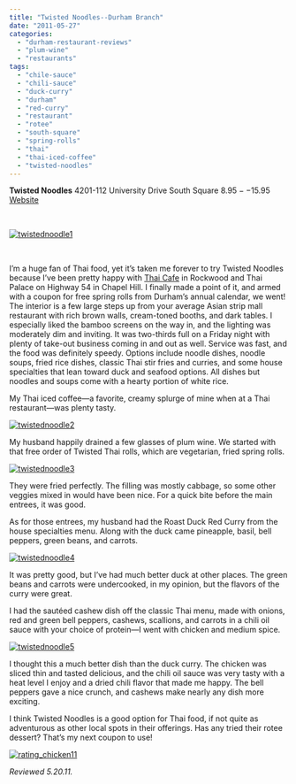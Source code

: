 ```yaml
---
title: "Twisted Noodles--Durham Branch"
date: "2011-05-27"
categories: 
  - "durham-restaurant-reviews"
  - "plum-wine"
  - "restaurants"
tags: 
  - "chile-sauce"
  - "chili-sauce"
  - "duck-curry"
  - "durham"
  - "red-curry"
  - "restaurant"
  - "rotee"
  - "south-square"
  - "spring-rolls"
  - "thai"
  - "thai-iced-coffee"
  - "twisted-noodles"
---
```


**Twisted Noodles** 4201-112 University Drive South Square $8.95--$15.95 [Website](http://www.twistednoodles.com/index.html)

 

[![](http://s3.amazonaws.com/thegourmez-wpmedia/2011/05/twistednoodle1.jpg "twistednoodle1")](http://s3.amazonaws.com/thegourmez-wpmedia/2011/05/twistednoodle1.jpg)

 

I’m a huge fan of Thai food, yet it’s taken me forever to try Twisted Noodles because I’ve been pretty happy with [Thai Cafe](http://carpedurham.com/2009/12/24/thai-cafe/) in Rockwood and Thai Palace on Highway 54 in Chapel Hill. I finally made a point of it, and armed with a coupon for free spring rolls from Durham’s annual calendar, we went! The interior is a few large steps up from your average Asian strip mall restaurant with rich brown walls, cream-toned booths, and dark tables. I especially liked the bamboo screens on the way in, and the lighting was moderately dim and inviting. It was two-thirds full on a Friday night with plenty of take-out business coming in and out as well. Service was fast, and the food was definitely speedy. Options include noodle dishes, noodle soups, fried rice dishes, classic Thai stir fries and curries, and some house specialties that lean toward duck and seafood options. All dishes but noodles and soups come with a hearty portion of white rice.

My Thai iced coffee—a favorite, creamy splurge of mine when at a Thai restaurant—was plenty tasty.

[![](http://s3.amazonaws.com/thegourmez-wpmedia/2011/05/twistednoodle2.jpg "twistednoodle2")](http://s3.amazonaws.com/thegourmez-wpmedia/2011/05/twistednoodle2.jpg)

My husband happily drained a few glasses of plum wine. We started with that free order of Twisted Thai rolls, which are vegetarian, fried spring rolls.

[![](http://s3.amazonaws.com/thegourmez-wpmedia/2011/05/twistednoodle3.jpg "twistednoodle3")](http://s3.amazonaws.com/thegourmez-wpmedia/2011/05/twistednoodle3.jpg)

They were fried perfectly. The filling was mostly cabbage, so some other veggies mixed in would have been nice. For a quick bite before the main entrees, it was good.

As for those entrees, my husband had the Roast Duck Red Curry from the house specialties menu. Along with the duck came pineapple, basil, bell peppers, green beans, and carrots.

[![](http://s3.amazonaws.com/thegourmez-wpmedia/2011/05/twistednoodle4.jpg "twistednoodle4")](http://s3.amazonaws.com/thegourmez-wpmedia/2011/05/twistednoodle4.jpg)

It was pretty good, but I’ve had much better duck at other places. The green beans and carrots were undercooked, in my opinion, but the flavors of the curry were great.

I had the sautéed cashew dish off the classic Thai menu, made with onions, red and green bell peppers, cashews, scallions, and carrots in a chili oil sauce with your choice of protein—I went with chicken and medium spice.

[![](http://s3.amazonaws.com/thegourmez-wpmedia/2011/05/twistednoodle5.jpg "twistednoodle5")](http://s3.amazonaws.com/thegourmez-wpmedia/2011/05/twistednoodle5.jpg)

I thought this a much better dish than the duck curry. The chicken was sliced thin and tasted delicious, and the chili oil sauce was very tasty with a heat level I enjoy and a dried chili flavor that made me happy. The bell peppers gave a nice crunch, and cashews make nearly any dish more exciting.

I think Twisted Noodles is a good option for Thai food, if not quite as adventurous as other local spots in their offerings. Has any tried their rotee dessert? That’s my next coupon to use!

[![](http://s3.amazonaws.com/thegourmez-wpmedia/2009/02/rating_chicken11.gif "rating_chicken11")](http://s3.amazonaws.com/thegourmez-wpmedia/2009/02/rating_chicken11.gif)

_Reviewed 5.20.11._
